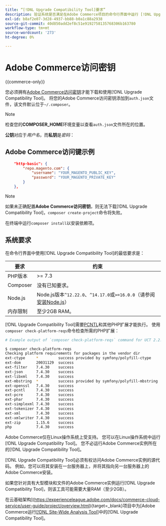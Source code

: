 ```yaml
---
title: “[!DNL Upgrade Compatibility Tool]要求”
description: 验证系统是否满足在Adobe Commerce项目的命令行界面中运行 [!DNL Upgrade Compatibility Tool] 的必要要求。
exl-id: b8af2e07-3d28-4937-bb88-b0a1c88a2938
source-git-commit: 40d850add2ef8c51e9192758135768306b163780
workflow-type: tm+mt
source-wordcount: '273'
ht-degree: 0%

---
```


# Adobe Commerce访问密钥

{{commerce-only}}

您必须拥有[Adobe Commerce访问密钥](https://developer.adobe.com/commerce/marketplace/guides/sellers/profile-information/#access-keys)才能下载和使用[!DNL Upgrade Compatibility Tool]。 将您的Adobe Commerce访问密钥添加到`auth.json`文件，该文件默认位于`~/.composer`。

>[!NOTE]
>
>检查您的&#x200B;**COMPOSER_HOME**&#x200B;环境变量以查看`auth.json`文件所在的位置。

**公钥**&#x200B;对应于&#x200B;_用户名_，而&#x200B;**私钥**&#x200B;是&#x200B;_密码_：

## Adobe Commerce访问键示例

```json
    "http-basic": {
        "repo.magento.com": {
            "username": "YOUR_MAGENTO_PUBLIC_KEY",
            "password": "YOUR_MAGENTO_PRIVATE_KEY"
        }
    },
```

>[!NOTE]
>
> 如果未正确配置&#x200B;**Adobe Commerce访问密钥**，则无法下载[!DNL Upgrade Compatibility Tool]，`composer create-project`命令将失败。

在终端中运行`composer install`以安装依赖项。

## 系统要求

在命令行界面中使用[!DNL Upgrade Compatibility Tool]的最低要求是：

| **要求** | **约束** |
|----------------|-----------------|
| PHP版本 | >= 7.3 |
| Composer | 没有已知要求。 |
| Node.js | Node.js版本`^12.22.0`、`^14.17.0`或`>=16.0.0`（请参阅[安装Node.js](https://nodejs.org/en/learn/getting-started/how-to-install-nodejs)） |
| 内存限制 | 至少2GB RAM。 |

[!DNL Upgrade Compatibility Tool]需要[PCNTL](https://www.php.net/manual/en/book.pcntl.php)和其他PHP扩展才能执行。 使用`composer check-platform-reqs`命令检查所需的PHP扩展：

```bash
# Example output of `composer check-platform-reqs` command for UCT 2.2.6 and PHP 7.4:

$ composer check-platform-reqs
Checking platform requirements for packages in the vendor dir
ext-ctype     *         success provided by symfony/polyfill-ctype
ext-dom       20031129  success
ext-filter    7.4.30    success
ext-json      7.4.30    success
ext-libxml    7.4.30    success
ext-mbstring  *         success provided by symfony/polyfill-mbstring
ext-openssl   7.4.30    success
ext-pcntl     7.4.30    success
ext-pcre      7.4.30    success
ext-phar      7.4.30    success
ext-simplexml 7.4.30    success
ext-tokenizer 7.4.30    success
ext-xml       7.4.30    success
ext-xmlwriter 7.4.30    success
ext-zip       1.15.6    success
php           7.4.30    success
```

Adobe Commerce仅在Linux操作系统上受支持。 您可以在Linux操作系统中运行[!DNL Upgrade Compatibility Tool]。 您不必运行Adobe Commerce实例所在的[!DNL Upgrade Compatibility Tool]。

[!DNL Upgrade Compatibility Tool]必须有权访问Adobe Commerce实例的源代码。 例如，您可以将其安装在一台服务器上，并将其指向另一台服务器上的Adobe Commerce安装。

如果您针对具有大型模块和文件的Adobe Commerce实例运行[!DNL Upgrade Compatibility Tool]，则该工具可能需要大量RAM（至少2GB）。

在云基础架构](https://experienceleague.adobe.com/docs/commerce-cloud-service/user-guide/project/overview.html){target=_blank}项目中为[Adobe Commerce运行[[!DNL Site-Wide Analysis Tool]](https://experienceleague.adobe.com/docs/commerce-operations/upgrade-guide/upgrade-compatibility-tool/use-upgrade-compatibility-tool/integrate-analysis-tool.html)中的[!DNL Upgrade Compatibility Tool]。

